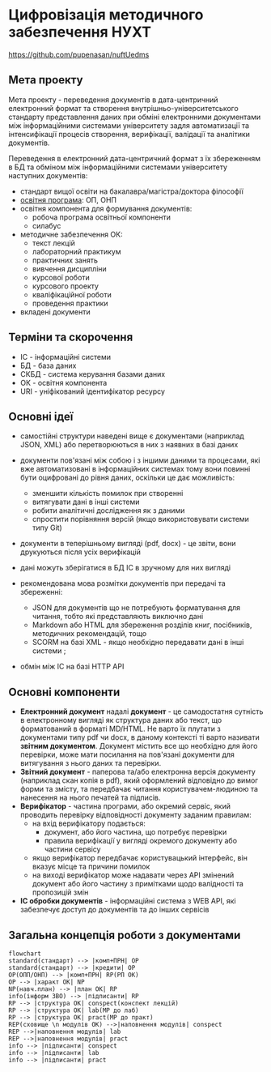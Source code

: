 # Цифровізація методичного забезпечення НУХТ

https://github.com/pupenasan/nuftUedms

## Мета проекту

Мета проекту - переведення документів в дата-центричний електронний формат та створення внутрішньо-університетського стандарту представлення даних при обміні електронними документами між інформаційними системами університету задля автоматизації та інтенсифікації процесів створення, верифікації, валідації та аналітики документів.   

Переведення в електронний дата-центричний формат з їх збереженням в БД та обміном між інформаційними системами університету наступних документів:

- стандарт вищої освіти на бакалавра/магістра/доктора філософії
- [освітня програма](OP.md): ОП, ОНП
- освітня компонента для формування документів:
  - робоча програма освітньої компоненти
  - силабус
- методичне забезпечення ОК:
  - текст лекцій
  - лабораторний практикум
  - практичних занять
  - вивчення дисципліни
  - курсової роботи
  - курсового проекту
  - кваліфікаційної роботи
  - проведення практики
- вкладені документи

## Терміни та скорочення

- ІС - інформаційні системи
- БД - база даних
- СКБД - система керування базами даних
- ОК - освітня компонента 
- URI - уніфікований ідентифікатор ресурсу

## Основні ідеї

- самостійні структури наведені вище є документами (наприклад JSON, XML) або перетворюються в них з наявних в базі даних
- документи пов'язані між собою і з іншими даними та процесами, які вже автоматизовані в інформаційних системах тому вони повинні бути оцифровані до рівня даних, оскільки це дає можливість:
  - зменшити кількість помилок при створенні
  - витягувати дані в інші системи
  - робити аналітичні дослідження як з даними
  - спростити порівняння версій (якщо використовувати системи типу Git)
- документи в теперішньому вигляді (pdf, docx) - це звіти, вони друкуються після усіх верифікацій
- дані можуть зберігатися в БД ІС в зручному для них вигляді

- рекомендована мова розмітки документів при передачі та збереженні:
  - JSON для документів що не потребують форматування для читання, тобто які представляють виключно дані
  - Markdown або HTML для збереження розділів книг, посібників, методичних рекомендацій, тощо 
  - SCORM на базі XML - якщо необхідно передавати дані в інші системи ; 

- обмін між ІС на базі HTTP API

## Основні компоненти

- **Електронний документ** надалі **документ** - це самодостатня сутність в електронному вигляді як структура даних або текст, що форматований в форматі MD/HTML. Не варто їх плутати з документами типу pdf чи docx, в даному контексті ті варто називати **звітним документом**.  Документ містить все що необхідно для його перевірки, може мати посилання на пов'язані документи для витягування з нього даних та перевірки.   
- **Звітний документ** - паперова та/або електронна версія документу (наприклад скан копія в pdf), який оформлений відповідно до вимог форми та змісту, та передбачає читання користувачем-людиною та нанесення на нього печатей та підписів.   
- **Верифікатор** - частина програми, або окремий сервіс, який проводить перевірку відповідності документу заданим правилам:
  - на вхід верифікатору подається:
    - документ, або його частина, що потребує перевірки
    - правила верифікації у вигляді окремого документу або частини сервісу
  - якщо верифікатор передбачає користувацький інтерфейс, він вказує місце та причини помилок
  - на виході верифікатор може надавати через API змінений документ або його частину з примітками щодо валідності та пропозицій змін
- **ІС обробки документів**  - інформаційні система з WEB API, які забезпечує доступ до документів та до інших сервісів   

## Загальна концепція роботи з документами



```mermaid
flowchart 
standard(стандарт) --> |комп+ПРН| OP
standard(стандарт) --> |кредити| OP
OP(ОПП/ОНП) --> |комп+ПРН| RP(РП ОК)
OP --> |характ ОК| NP
NP(навч.план) --> |план ОК| RP
info(інформ ЗВО) --> |підписанти| RP
RP --> |структура ОК| conspect(конспект лекцій) 
RP --> |структура ОК| lab(МР до лаб)
RP --> |структура ОК| pract(МР до практ)
REP(сховище \n модулів ОК) -->|наповнення модулів| conspect
REP -->|наповнення модулів| lab
REP -->|наповнення модулів| pract
info --> |підписанти| conspect
info --> |підписанти| lab
info --> |підписанти| pract
```

